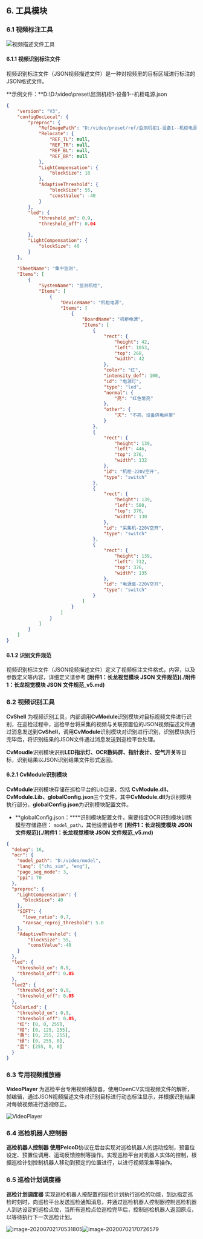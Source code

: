 ## 6. 工具模块

### 6.1 视频标注工具

![视频描述文件工具](Images/视频描述文件工具.png)

#### 6.1.1 视频识别标注文件

视频识别标注文件（JSON视频描述文件）是一种对视频里的目标区域进行标注的JSON格式文件。

**示例文件：**D:\D:\video\preset\监测机柜1-设备1--机柜电源.json


```json
{
    "version": "V3",
	"configDocLocal": {
		"preproc": {
			"RefImagePath": "D:/video/preset/ref/监测机柜1-设备1--机柜电源.png",
			"Relocate": {
				"REF_TL": null,
				"REF_TR": null,
				"REF_BL": null,
				"REF_BR": null
			},
			"LightCompensation": {
				"blockSize": 18
			},
			"AdaptiveThreshold": {
				"blockSize": 55,
				"constValue": -40
			}
		},
		"led": {
			"threshold_on": 0.9,
			"threshold_off": 0.04

		},
		"LightCompensation": {
			"blockSize": 40
		}
	},
	
    "SheetName": "集中监测",
    "Items": [
        {
            "SystemName": "监测机柜",
            "Items": [
                {
                    "DeviceName": "机柜电源",
                    "Items": [
                        {
                            "BoardName": "机柜电源",
                            "Items": [
                                {
                                    "rect": {
                                        "height": 42,
                                        "left": 1053,
                                        "top": 268,
                                        "width": 42
                                    },
                                    "color": "红",
									"intensity_def": 100,
                                    "id": "电源灯",
                                    "type": "led",
                                    "normal": {
                                        "亮": "红色常亮"
                                    },
                                    "other": {
                                        "灭": "不亮，设备供电异常"
                                    }
                                },
                                {
                                    "rect": {
                                        "height": 139,
                                        "left": 446,
                                        "top": 376,
                                        "width": 132
                                    },                                   
                                    "id": "机柜-220V空开",
                                    "type": "switch"                                    
                                },
                                {
                                    "rect": {
                                        "height": 139,
                                        "left": 580,
                                        "top": 376,
                                        "width": 130
                                    },
                                    "id": "采集机-220V空开",
                                    "type": "switch"
                                },
                                {
                                    "rect": {
                                        "height": 139,
                                        "left": 712,
                                        "top": 376,
                                        "width": 135
                                    },
                                    "id": "电源盒-220V空开",
                                    "type": "switch"
                                }
                            ]
                        }
                    ]
                }
            ]
        }
    ]
}
```

#### 6.1.2 识别文件规范

视频识别标注文件（JSON视频描述文件）定义了视频标注文件格式，内容，以及参数定义等内容，详细定义请参考 **[附件1：长龙视觉模块 JSON 文件规范](./附件1：长龙视觉模块 JSON 文件规范_v5.md)** 



### 6.2 视频识别工具

**CvShell** 为视频识别工具，内部调用**CvModule**识别模块对目标视频文件进行识别，在巡检过程中，巡检平台将采集的视频与关联预置位的JSON视频描述文件通过消息发送到**CvShell**，调用**CvModule**识别模块对识别进行识别，识别模块执行完毕后，将识别结果的JSON文件通过消息发送到巡检平台处理。

**CvMoudle**识别模块识别**LED指示灯、OCR数码屏、指针表计、空气开关**等目标，识别结果以JSON识别结果文件形式返回。

#### 6.2.1 CvModule识别模块

**CvModule**识别模块存储在巡检平台的Lib目录，包括 **CvModule.dll、CvModule.Lib、globalConfig.json**三个文件，其中**CvModule.dll**为识别模块执行部分，**globalConfig.json**为识别模块配置文件。

- **globalConfig.json：****识别模块配置文件，需要指定OCR识别模块训练模型存储路径： `model_path`，其他设置请参考 **[附件1：长龙视觉模块 JSON 文件规范](./附件1：长龙视觉模块 JSON 文件规范_v5.md)** 

```json
{
  "debug": 16,
  "ocr": {
    "model_path": "D:/video/model",
    "lang": ["chi_sim", "eng"],
    "page_seg_mode": 3,
    "ppi": 70
  },
  "preproc": {
    "LightCompensation": {
      "blockSize": 40
    },
    "SIFT": {
      "lowe_ratio": 0.7,
      "ransac_reproj_threshold": 5.0
    },
	"AdaptiveThreshold": {
		"blockSize": 55,
		"constValue":-40
	}	
  },
  "led": {
    "threshold_on": 0.9,
    "threshold_off": 0.05
  },
  "led2": {
    "threshold_on": 0.9,
    "threshold_off": 0.05
  },
  "ColorLed": {
    "threshold_on": 0.9,
    "threshold_off": 0.05,
    "红": [0, 0, 255],
    "橙": [0, 125, 255],
    "黄": [0, 255, 255],
    "绿": [0, 255, 0],
    "蓝": [255, 0, 0]
  }
}
```

### 6.3 专用视频播放器

**VideoPlayer** 为巡检平台专用视频播放器，使用OpenCV实现视频文件的解析，帧编辑，通过JSON视频描述文件对识别目标进行动态标注显示，并根据识别结果对每帧视频进行透视修正。

![VideoPlayer](Images/VideoPlayer.gif)

### 6.4 巡检机器人控制器

**巡检机器人控制器 **使用**PelcoD**协议在后台实现对巡检机器人的运动控制，预置位设定、预置位调用、运动反馈控制等操作。实现巡检平台对机器人实体的控制，根据巡检计划控制机器人移动到预定的位置进行，以进行视频采集等操作。

### 6.5 巡检计划调度器

**巡检计划调度器** 实现巡检机器人按配置的巡检计划执行巡检的功能，到达指定巡检时刻时，向巡检平台发送巡检通知消息，并通过巡检机器人控制器控制巡检机器人到达设定的巡检点位，当所有巡检点位巡检完毕后，控制巡检机器人返回原点，以等待执行下一次巡检计划。

![image-20200702170531805](Images/image-20200702170531805.png)![image-20200702170726579](Images/image-20200702170726579.png)